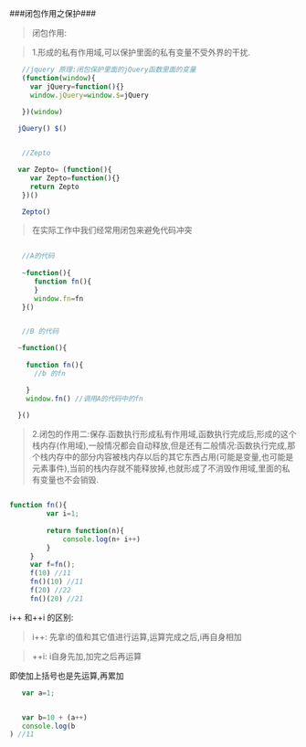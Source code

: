 ###闭包作用之保护###

> 闭包作用:

> 1.形成的私有作用域,可以保护里面的私有变量不受外界的干扰.
  
    
  ```javascript
     //jquery 原理:闭包保护里面的jQuery函数里面的变量
     (function(window){
       var jQuery=function(){}
       window.jQuery=window.$=jQuery

     })(window)
       
    jQuery() $()

  ```

```javascript

   //Zepto 

  var Zepto= (function(){
     var Zepto=function(){}
     return Zepto
   })()

   Zepto()

```

>  在实际工作中我们经常用闭包来避免代码冲突

```javascript
  
   //A的代码
   
   ~function(){
      function fn(){
      }
      window.fn=fn
   }()


   //B 的代码

  ~function(){
   
    function fn(){
      //b 的fn

    }
    window.fn() //调用A的代码中的fn
    
  }()

```

> 2.闭包的作用二:保存.函数执行形成私有作用域,函数执行完成后,形成的这个栈内存(作用域),一般情况都会自动释放,但是还有二般情况:函数执行完成,那个栈内存中的部分内容被栈内存以后的其它东西占用(可能是变量,也可能是元素事件),当前的栈内存就不能释放掉,也就形成了不消毁作用域,里面的私有变量也不会销毁.


```javascript

function fn(){
         var i=1;
         
         return function(n){
             console.log(n+ i++)
         }
     }
     var f=fn();
     f(10) //11
     fn()(10) //11
     f(20) //22
     fn()(20) //21


```
i++ 和++i 的区别:
> i++: 先拿i的值和其它值进行运算,运算完成之后,i再自身相加

> ++i: i自身先加,加完之后再运算

即使加上括号也是先运算,再累加

```javascript
   var a=1;


   var b=10 + (a++)
   console.log(b
) //11
```



